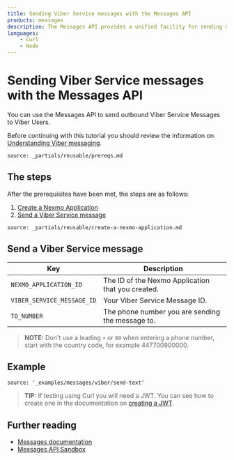 ```yaml
---
title: Sending Viber Service messages with the Messages API
products: messages
description: The Messages API provides a unified facility for sending messages over multiple channel types. This tutorial looks at sending messages via the Viber Service channel using the Messages API.
languages:
    - Curl
    - Node
---
```


# Sending Viber Service messages with the Messages API

You can use the Messages API to send outbound Viber Service Messages to Viber Users.

Before continuing with this tutorial you should review the information on [Understanding Viber messaging](/messages/concepts/viber).

```partial
source: _partials/reusable/prereqs.md
```

## The steps

After the prerequisites have been met, the steps are as follows:

1. [Create a Nexmo Application](#create-a-nexmo-application)
2. [Send a Viber Service message](#send-a-viber-service-message)

```partial
source: _partials/reusable/create-a-nexmo-application.md
```

## Send a Viber Service message

Key | Description
-- | --
`NEXMO_APPLICATION_ID` | The ID of the Nexmo Application that you created.
`VIBER_SERVICE_MESSAGE_ID` | Your Viber Service Message ID.
`TO_NUMBER` | The phone number you are sending the message to.

> **NOTE:** Don't use a leading `+` or `00` when entering a phone number, start with the country code, for example 447700900000.

## Example

```code_snippets
source: '_examples/messages/viber/send-text'
```

> **TIP:** If testing using Curl you will need a JWT. You can see how to create one in the documentation on [creating a JWT](/messages/code-snippets/before-you-begin#generate-a-jwt).

## Further reading

* [Messages documentation](/messages/overview)
* [Messages API Sandbox](/messages/concepts/messages-api-sandbox)